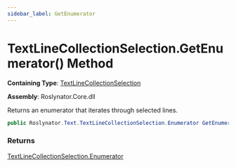 ```yaml
---
sidebar_label: GetEnumerator
---
```


# TextLineCollectionSelection\.GetEnumerator\(\) Method

**Containing Type**: [TextLineCollectionSelection](../index.md)

**Assembly**: Roslynator\.Core\.dll

  
Returns an enumerator that iterates through selected lines\.

```csharp
public Roslynator.Text.TextLineCollectionSelection.Enumerator GetEnumerator()
```

### Returns

[TextLineCollectionSelection.Enumerator](../Enumerator/index.md)

